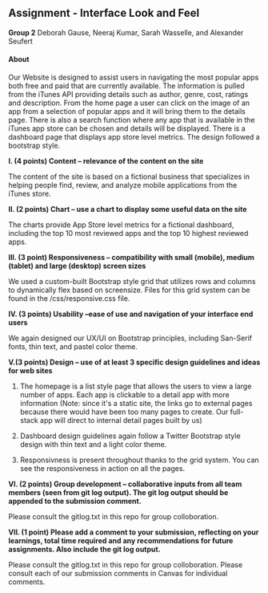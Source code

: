 ## Assignment - Interface Look and Feel

**Group 2**
Deborah Gause, Neeraj Kumar, Sarah Wasselle, and Alexander Seufert

#### About
Our Website is designed to assist users in navigating the most popular apps both free and paid that are currently available.
The information is pulled from the iTunes API providing details such as author, genre, cost, ratings and description. From the
home page a user can click on the image of an app from a selection of popular apps and it will bring them to the details page.
There is also a search function where any app that is available in the iTunes app store can be chosen and details will be displayed.
There is a dashboard page that displays app store level metrics. The design followed a bootstrap style.

**I. (4 points) Content – relevance of the content on the site**

The content of the site is based on a fictional business that specializes in helping people find, review, and analyze mobile applications from the iTunes store.

**II. (2 points) Chart – use a chart to display some useful data on the site**

The charts provide App Store level metrics for a fictional dashboard, including the top 10 most reviewed apps and the top 10 highest reviewed apps.

**III. (3 point) Responsiveness – compatibility with small (mobile), medium (tablet) and large (desktop) screen sizes**

We used a custom-built Bootstrap style grid that utilizes rows and columns to dynamically flex based on screensize. Files for this grid system can be found in the /css/responsive.css file.

**IV. (3 points) Usability –ease of use and navigation of your interface end users**

We again designed our UX/UI on Bootstrap principles, including San-Serif fonts, thin text, and pastel color theme.


**V.(3 points) Design – use of at least 3 specific design guidelines and ideas for web sites**

1. The homepage is a list style page that allows the users to view a large number of apps. Each app is clickable to a detail app with more information (Note: since it's a static site, the links go to external pages because there would have been too many pages to create. Our full-stack app will direct to internal detail pages built by us)

2. Dashboard design guidelines again follow a Twitter Bootstrap style design with thin text and a light color theme.

3. Responsivness is present throughout thanks to the grid system. You can see the responsiveness in action on all the pages.

**VI. (2 points) Group development – collaborative inputs from all team members (seen from git log output). The git log output should be appended to the submission comment.**

Please consult the gitlog.txt in this repo for group colloboration.

**VII. (1 point)  Please  add  a  comment  to  your  submission,  reflecting  on  your  learnings,  total  time required and any recommendations for future assignments. Also include the git log output.**

Please consult the gitlog.txt in this repo for group colloboration. Please consult each of our submission comments in Canvas for individual comments.
